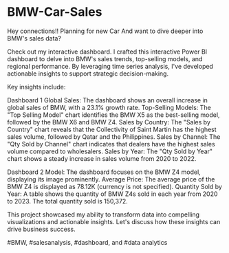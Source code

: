 # BMW-Car-Sales
Hey connections!!
Planning for new Car And want to dive deeper into BMW's sales data? 

Check out my interactive dashboard.
I crafted this interactive Power BI dashboard to delve into BMW's sales trends, top-selling models, and regional performance. By leveraging time series analysis, I've developed actionable insights to support strategic decision-making. 


Key insights include:

Dashboard 1
Global Sales: The dashboard shows an overall increase in global sales of BMW, with a 23.1% growth rate. 
Top-Selling Models: The "Top Selling Model" chart identifies the BMW X5 as the best-selling model, followed by the BMW X6 and BMW Z4. 
Sales by Country: The "Sales by Country" chart reveals that the Collectivity of Saint Martin has the highest sales volume, followed by Qatar and the Philippines. 
Sales by Channel: The "Qty Sold by Channel" chart indicates that dealers have the highest sales volume compared to wholesalers. 
Sales by Year: The "Qty Sold by Year" chart shows a steady increase in sales volume from 2020 to 2022.

Dashboard 2
Model: The dashboard focuses on the BMW Z4 model, displaying its image prominently. 
Average Price: The average price of the BMW Z4 is displayed as 78.12K (currency is not specified). 
Quantity Sold by Year: A table shows the quantity of BMW Z4s sold in each year from 2020 to 2023. The total quantity sold is 150,372.


This project showcased my ability to transform data into compelling visualizations and actionable insights. Let's discuss how these insights can drive business success.

#BMW, #salesanalysis, #dashboard, and #data analytics
